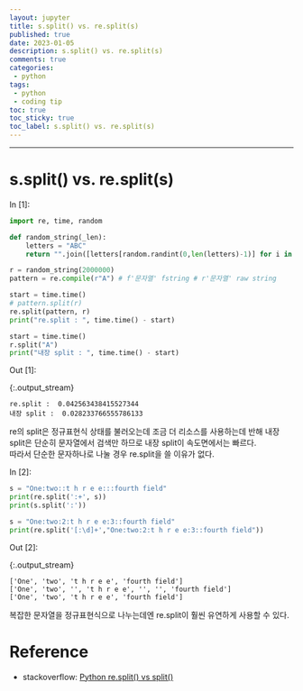 ```yaml
---
layout: jupyter
title: s.split() vs. re.split(s)
published: true
date: 2023-01-05
description: s.split() vs. re.split(s)
comments: true
categories:
 - python
tags:
 - python
 - coding tip
toc: true
toc_sticky: true
toc_label: s.split() vs. re.split(s)
---
```

---
# s.split() vs. re.split(s)

<div class="in_prompt">
In&nbsp;[1]:
</div>

<div class="input_area" markdown="1">

```python
import re, time, random 

def random_string(_len):
    letters = "ABC"
    return "".join([letters[random.randint(0,len(letters)-1)] for i in range(_len) ])

r = random_string(2000000)
pattern = re.compile(r"A") # f'문자열' fstring # r'문자열' raw string

start = time.time()
# pattern.split(r)
re.split(pattern, r)
print("re.split : ", time.time() - start)

start = time.time()
r.split("A")
print("내장 split : ", time.time() - start)
```

</div>

<div class="output_prompt">
Out&nbsp;[1]:
</div>

{:.output_stream}

```
re.split :  0.042563438415527344
내장 split :  0.028233766555786133

```

re의 split은 정규표현식 상태를 불러오는데 조금 더 리소스를 사용하는데 반해 내장 split은 단순히 문자열에서 검색만 하므로 내장 split이 속도면에서는 빠르다.  
따라서 단순한 문자하나로 나눌 경우 re.split을 쓸 이유가 없다.

<div class="in_prompt">
In&nbsp;[2]:
</div>

<div class="input_area" markdown="1">

```python
s = "One:two::t h r e e:::fourth field"
print(re.split(':+', s))
print(s.split(':'))

s = "One:two:2:t h r e e:3::fourth field"
print(re.split('[:\d]+',"One:two:2:t h r e e:3::fourth field"))
```

</div>

<div class="output_prompt">
Out&nbsp;[2]:
</div>

{:.output_stream}

```
['One', 'two', 't h r e e', 'fourth field']
['One', 'two', '', 't h r e e', '', '', 'fourth field']
['One', 'two', 't h r e e', 'fourth field']

```

복잡한 문자열을 정규표현식으로 나누는데엔 re.split이 훨씬 유연하게 사용할 수 있다.

# Reference

* stackoverflow: [Python re.split() vs split()](https://stackoverflow.com/questions/7501609/python-re-split-vs-split) 
